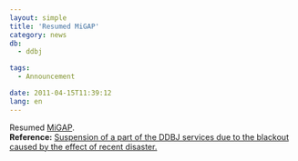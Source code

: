 ```yaml
---
layout: simple
title: 'Resumed MiGAP'
category: news
db:
  - ddbj

tags:
  - Announcement

date: 2011-04-15T11:39:12
lang: en
---
```


<html>Resumed <a href="http://www.migap.org/index.php/en" target="_blank">MiGAP</a>.<br><b>Reference:</b> <a href="/archives/6230.html">Suspension of a part of the DDBJ services due to the blackout caused by the effect of recent disaster.</a></html>
